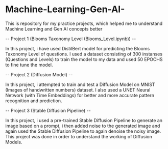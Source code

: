 # Machine-Learning-Gen-AI-
This is repository for my practice projects, which helped me to understand Machine Learning and Gen AI concepts better  

-- Project 1 (Blooms Taxonomy Level (Blooms_Level.ipynb)) --

In this project, i have used DistilBert model for predicting the Blooms Taxonomy Level of questions. I used a dataset consisting of 300 instanses (Questions and Levels) to train the model to my data and used 50 EPOCHS to fine tune the model.

-- Project 2 (Diffusion Model) --

In this project, i attempted to train and test a Diffusion Model on MNIST (Images of handwritten numbers) dataset. I also used a UNET Neural Network (with Time Embeddings) for better and more accurate pattern recognition and prediction.

-- Project 3 (Stable Diffusion Pipeline) --

In this project, i used a pre-trained Stable Diffusion Pipeline to generate an image based on a prompt, i then added noise to the generated image and again used the Stable Diffusion Pipeline to again denoise the noisy image. This project was done in order to understand the working of Diffusion Models.  
